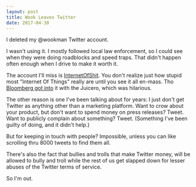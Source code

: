 ```yaml
---
layout: post
title: Wook Leaves Twitter
date: 2017-04-30
---
```


I deleted my @wookman Twitter account.

I wasn't using it.  I mostly followed local law enforcement, so I could see when they were
doing roadblocks and speed traps.  That didn't happen often enough when I drive to make it
worth it.

The account I'll miss is [InternetOfShit][].  You don't realize just how stupid most
"Internet Of Things" really are until you see it all en-mass.  Tho [Bloomberg got into][]
it with the Juicero, which was hilarious.

The other reason is one I've been talking about for years: I just don't get Twitter as
anything other than a marketing platform.  Want to crow about your product, but don't
want to spend money on press releases?  Tweet.  Want to publicly complain about something?
Tweet.  (Something I've been guilty of doing, and it didn't help.)

But for keeping in touch with people?  Impossible, unless you can like scrolling thru
8000 tweets to find them all.

There's also the fact that bullies and trolls that make Twitter money, will be allowed
to bully and troll while the rest of us get slapped down for lesser abuses of
the Twitter terms of service.

So I'm out.

[InternetOfShit]: https://twitter.com/internetofshit
[Bloomberg got into]: https://www.bloomberg.com/news/features/2017-04-19/silicon-valley-s-400-juicer-may-be-feeling-the-squeeze
